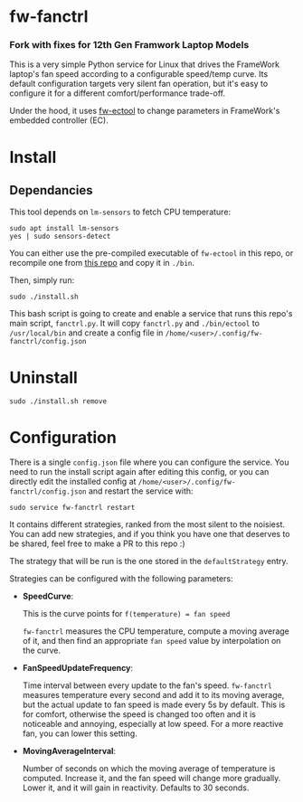 # fw-fanctrl

### Fork with fixes for 12th Gen Framwork Laptop Models

This is a very simple Python service for Linux that drives the FrameWork laptop's fan speed according to a configurable speed/temp curve.
Its default configuration targets very silent fan operation, but it's easy to configure it for a different comfort/performance trade-off.

Under the hood, it uses [fw-ectool](https://github.com/DHowett/fw-ectool) to change parameters in FrameWork's embedded controller (EC).

# Install

## Dependancies
This tool depends on `lm-sensors` to fetch CPU temperature:
```
sudo apt install lm-sensors
yes | sudo sensors-detect
```

You can either use the pre-compiled executable of `fw-ectool` in this repo, or recompile one from [this repo](https://github.com/DHowett/fw-ectool) and copy it in `./bin`.

Then, simply run:
```
sudo ./install.sh
```

This bash script is going to create and enable a service that runs this repo's main script, `fanctrl.py`.
It will copy `fanctrl.py` and `./bin/ectool` to `/usr/local/bin` and create a config file in `/home/<user>/.config/fw-fanctrl/config.json`

# Uninstall
```
sudo ./install.sh remove
```

# Configuration

There is a single `config.json` file where you can configure the service. You need to run the install script again after editing this config, or you can directly edit the installed config at `/home/<user>/.config/fw-fanctrl/config.json` and restart the service with:

```
sudo service fw-fanctrl restart
```

It contains different strategies, ranked from the most silent to the noisiest. You can add new strategies, and if you think you have one that deserves to be shared, feel free to make a PR to this repo :)

The strategy that will be run is the one stored in the `defaultStrategy` entry.

Strategies can be configured with the following parameters:

- **SpeedCurve**:

    This is the curve points for `f(temperature) = fan speed`

    `fw-fanctrl` measures the CPU temperature, compute a moving average of it, and then find an appropriate `fan speed` value by interpolation on the curve.

- **FanSpeedUpdateFrequency**:

    Time interval between every update to the fan's speed. `fw-fanctrl` measures temperature every second and add it to its moving average, but the actual update to fan speed is made every 5s by default. This is for comfort, otherwise the speed is changed too often and it is noticeable and annoying, especially at low speed.
    For a more reactive fan, you can lower this setting.

- **MovingAverageInterval**:

    Number of seconds on which the moving average of temperature is computed. Increase it, and the fan speed will change more gradually. Lower it, and it will gain in reactivity. Defaults to 30 seconds.
